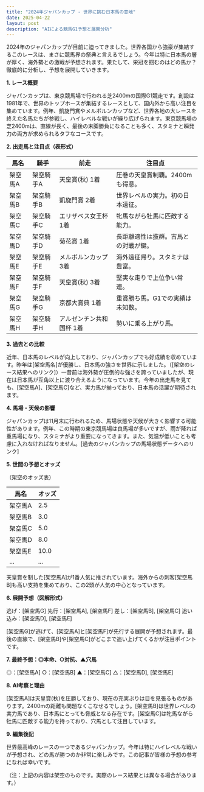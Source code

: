 ```yaml
---
title: "2024年ジャパンカップ - 世界に挑む日本馬の意地"
date: 2025-04-22
layout: post
description: "AIによる競馬G1予想と展開分析"
---
```


2024年のジャパンカップが目前に迫ってきました。世界各国から強豪が集結するこのレースは、まさに競馬界の祭典と言えるでしょう。今年は特に日本馬の層が厚く、海外勢との激戦が予想されます。果たして、栄冠を掴むのはどの馬か？徹底的に分析し、予想を展開していきます。

**1. レース概要**

ジャパンカップは、東京競馬場で行われる芝2400mの国際G1競走です。創設は1981年で、世界のトップホースが集結するレースとして、国内外から高い注目を集めています。例年、凱旋門賞やメルボルンカップなど、世界各地の大レースを終えた名馬たちが参戦し、ハイレベルな戦いが繰り広げられます。東京競馬場の芝2400mは、直線が長く、最後の末脚勝負になることも多く、スタミナと瞬発力の両方が求められるタフなコースです。

**2. 出走馬と注目点（表形式）**

| 馬名 | 騎手 | 前走 | 注目点 |
|---|---|---|---|
| 架空馬A | 架空騎手A | 天皇賞(秋) 1着 | 圧巻の天皇賞制覇。2400mも得意。 |
| 架空馬B | 架空騎手B | 凱旋門賞 2着 | 世界レベルの実力。初の日本遠征。 |
| 架空馬C | 架空騎手C | エリザベス女王杯 1着 | 牝馬ながら牡馬に匹敵する能力。 |
| 架空馬D | 架空騎手D | 菊花賞 1着 | 長距離適性は抜群。古馬との対戦が鍵。 |
| 架空馬E | 架空騎手E | メルボルンカップ 3着 | 海外遠征帰り。スタミナは豊富。 |
| 架空馬F | 架空騎手F | 天皇賞(秋) 3着 | 堅実な走りで上位争い常連。 |
| 架空馬G | 架空騎手G | 京都大賞典 1着 | 重賞勝ち馬。G1での実績は未知数。 |
| 架空馬H | 架空騎手H | アルゼンチン共和国杯 1着 | 勢いに乗る上がり馬。 |


**3. 過去との比較**

近年、日本馬のレベルが向上しており、ジャパンカップでも好成績を収めています。昨年は[架空馬名]が優勝し、日本馬の強さを世界に示しました。（[架空のレース結果へのリンク]）一昔前は海外勢が圧倒的な強さを誇っていましたが、現在は日本馬が互角以上に渡り合えるようになっています。今年の出走馬を見ても、[架空馬A]、[架空馬C]など、実力馬が揃っており、日本馬の活躍が期待されます。

**4. 馬場・天候の影響**

ジャパンカップは11月末に行われるため、馬場状態や天候が大きく影響する可能性があります。例年、この時期の東京競馬場は良馬場が多いですが、雨が降れば重馬場になり、スタミナがより重要になってきます。また、気温が低いことも考慮に入れなければなりません。[過去のジャパンカップの馬場状態データへのリンク]

**5. 世間の予想とオッズ**

（架空のオッズ表）

| 馬名 | オッズ |
|---|---|
| 架空馬A | 2.5 |
| 架空馬B | 3.0 |
| 架空馬C | 5.0 |
| 架空馬D | 8.0 |
| 架空馬E | 10.0 |
| ... | ... |


天皇賞を制した[架空馬A]が1番人気に推されています。海外からの刺客[架空馬B]も高い支持を集めており、この2頭が人気の中心となっています。

**6. 展開予想（図解形式）**

逃げ：[架空馬G]
先行：[架空馬A], [架空馬F]
差し：[架空馬B], [架空馬C]
追い込み：[架空馬D], [架空馬E]


[架空馬G]が逃げて、[架空馬A]と[架空馬F]が先行する展開が予想されます。最後の直線で、[架空馬B]や[架空馬C]がどこまで追い上げてくるかが注目ポイントです。

**7. 最終予想：◎本命、○対抗、▲穴馬**

◎：[架空馬A]
○：[架空馬B]
▲：[架空馬C]
△：[架空馬D], [架空馬E]


**8. AI考察と理由**

[架空馬A]は天皇賞(秋)を圧勝しており、現在の充実ぶりは目を見張るものがあります。2400mの距離も問題なくこなせるでしょう。[架空馬B]は世界レベルの実力馬であり、日本馬にとっても脅威となる存在です。[架空馬C]は牝馬ながら牡馬に匹敵する能力を持っており、穴馬として注目しています。

**9. 編集後記**

世界最高峰のレースの一つであるジャパンカップ。今年は特にハイレベルな戦いが予想され、どの馬が勝つのか非常に楽しみです。この記事が皆様の予想の参考になれば幸いです。


（注：上記の内容は架空のものです。実際のレース結果とは異なる場合があります。）
